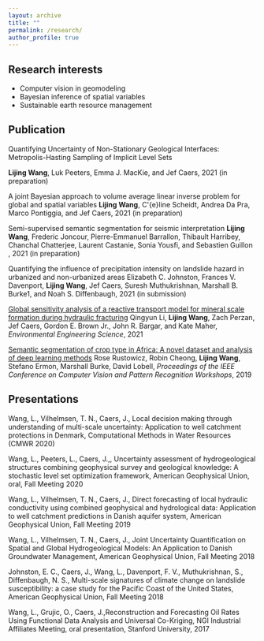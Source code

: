 ```yaml
---
layout: archive
title: ""
permalink: /research/
author_profile: true
---
```


## Research interests

- Computer vision in geomodeling
- Bayesian inference of spatial variables
- Sustainable earth resource management

## Publication


Quantifying Uncertainty of Non-Stationary Geological Interfaces: Metropolis-Hasting Sampling of Implicit Level Sets

**Lijing Wang**, Luk Peeters, Emma J. MacKie, and Jef Caers, 2021 (in preparation)

A joint Bayesian approach to volume average linear inverse problem for global and spatial variables
**Lijing Wang**, C\'{e}line Scheidt, Andrea Da Pra, Marco Pontiggia, and Jef Caers, 2021 (in preparation)

Semi-supervised semantic segmentation for seismic interpretation
**Lijing Wang**, Frederic Joncour, Pierre-Emmanuel Barrallon, Thibault Harribey, Chanchal Chatterjee, Laurent Castanie, Sonia Yousfi, and Sebastien Guillon
, 2021 (in preparation)

Quantifying the influence of precipitation intensity on landslide hazard in urbanized and non-urbanized areas
Elizabeth C. Johnston, Frances V. Davenport, **Lijing Wang**, Jef Caers, Suresh Muthukrishnan, Marshall B. Burke1, and Noah S. Diffenbaugh, 2021 (in submission)

[Global sensitivity analysis of a reactive transport model for mineral scale formation during hydraulic fracturing](https://www.liebertpub.com/doi/full/10.1089/ees.2020.0365)
Qingyun Li, **Lijing Wang**, Zach Perzan, Jef Caers, Gordon E. Brown Jr., John R. Bargar, and Kate Maher, *Environmental Engineering Science*, 2021


[Semantic segmentation of crop type in Africa: A novel dataset and analysis of deep learning methods](https://openaccess.thecvf.com/content_CVPRW_2019/papers/cv4gc/Rustowicz_Semantic_Segmentation_of_Crop_Type_in_Africa_A_Novel_Dataset_CVPRW_2019_paper.pdf)
Rose Rustowicz, Robin Cheong, **Lijing Wang**, Stefano Ermon, Marshall Burke, David Lobell, *Proceedings of the IEEE Conference on Computer Vision and Pattern Recognition Workshops*, 2019


## Presentations

Wang, L., Vilhelmsen, T. N., Caers, J., Local decision making through understanding of multi-scale uncertainty: Application to well catchment protections in Denmark, Computational Methods in Water Resources (CMWR 2020)

Wang, L., Peeters, L., Caers, J.,, Uncertainty assessment of hydrogeological structures combining geophysical survey and geological knowledge: A stochastic level set optimization framework, American Geophysical Union, oral, Fall Meeting 2020

Wang, L., Vilhelmsen, T. N., Caers, J., Direct forecasting of local hydraulic conductivity using combined geophysical and hydrological data: Application to well catchment predictions in Danish aquifer system, American Geophysical Union, Fall Meeting 2019

Wang, L., Vilhelmsen, T. N., Caers, J., Joint Uncertainty Quantification on Spatial and Global Hydrogeological Models: An Application to Danish Groundwater Management, American Geophysical Union, Fall Meeting 2018

Johnston, E. C., Caers, J., Wang, L., Davenport, F. V., Muthukrishnan, S., Diffenbaugh, N. S., Multi-scale signatures of climate change on landslide susceptibility: a case study for the Pacific Coast of the United States, American Geophysical Union,
Fall Meeting 2018

Wang, L., Grujic, O., Caers, J.,Reconstruction and Forecasting Oil Rates Using Functional Data Analysis and Universal Co-Kriging, NGI Industrial Affiliates Meeting, oral presentation, Stanford University, 2017
